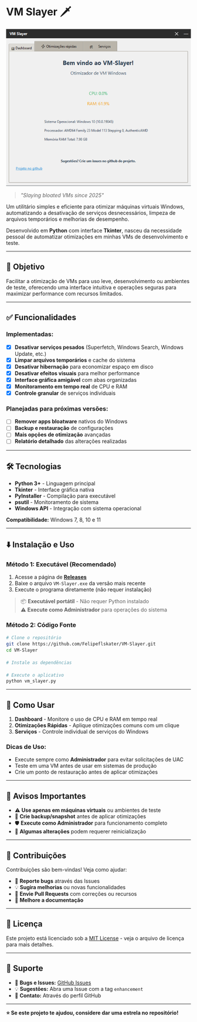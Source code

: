 # VM Slayer 🗡️

![Imagem do Aplicativo](imagens/Tela_Inicial.png)

> *"Slaying bloated VMs since 2025"*

Um utilitário simples e eficiente para otimizar máquinas virtuais Windows, automatizando a desativação de serviços desnecessários, limpeza de arquivos temporários e melhorias de desempenho.

Desenvolvido em **Python** com interface **Tkinter**, nasceu da necessidade pessoal de automatizar otimizações em minhas VMs de desenvolvimento e teste.

---

## 🎯 **Objetivo**

Facilitar a otimização de VMs para uso leve, desenvolvimento ou ambientes de teste, oferecendo uma interface intuitiva e operações seguras para maximizar performance com recursos limitados.

---

## ✅ **Funcionalidades**

### **Implementadas:**
- [x] **Desativar serviços pesados** (Superfetch, Windows Search, Windows Update, etc.)
- [x] **Limpar arquivos temporários** e cache do sistema
- [x] **Desativar hibernação** para economizar espaço em disco
- [x] **Desativar efeitos visuais** para melhor performance
- [x] **Interface gráfica amigável** com abas organizadas
- [x] **Monitoramento em tempo real** de CPU e RAM
- [x] **Controle granular** de serviços individuais

### **Planejadas para próximas versões:**
- [ ] **Remover apps bloatware** nativos do Windows
- [ ] **Backup e restauração** de configurações
- [ ] **Mais opções de otimização** avançadas
- [ ] **Relatório detalhado** das alterações realizadas

---

## 🛠️ **Tecnologias**

- **Python 3+** - Linguagem principal
- **Tkinter** - Interface gráfica nativa
- **PyInstaller** - Compilação para executável
- **psutil** - Monitoramento de sistema
- **Windows API** - Integração com sistema operacional

**Compatibilidade:** Windows 7, 8, 10 e 11

---

## ⬇️ **Instalação e Uso**

### **Método 1: Executável (Recomendado)**
1. Acesse a página de **[Releases](https://github.com/Felipeflskater/VM-Slayer/releases)**
2. Baixe o arquivo `VM-Slayer.exe` da versão mais recente
3. Execute o programa diretamente (não requer instalação)

> 📦 **Executável portátil** - Não requer Python instalado  
> ⚠️ **Execute como Administrador** para operações do sistema

### **Método 2: Código Fonte**
```bash
# Clone o repositório
git clone https://github.com/Felipeflskater/VM-Slayer.git
cd VM-Slayer

# Instale as dependências

# Execute o aplicativo
python vm_slayer.py
```

---

## 🔧 **Como Usar**

1. **Dashboard** - Monitore o uso de CPU e RAM em tempo real
2. **Otimizações Rápidas** - Aplique otimizações comuns com um clique
3. **Serviços** - Controle individual de serviços do Windows

### **Dicas de Uso:**
- Execute sempre como **Administrador** para evitar solicitações de UAC
- Teste em uma VM antes de usar em sistemas de produção
- Crie um ponto de restauração antes de aplicar otimizações

---

## 🚨 **Avisos Importantes**

- ⚠️ **Use apenas em máquinas virtuais** ou ambientes de teste
- 🔄 **Crie backup/snapshot** antes de aplicar otimizações
- 🛡️ **Execute como Administrador** para funcionamento completo
- 📝 **Algumas alterações** podem requerer reinicialização

---

## 🤝 **Contribuições**

Contribuições são bem-vindas! Veja como ajudar:

- 🐛 **Reporte bugs** através das Issues
- 💡 **Sugira melhorias** ou novas funcionalidades
- 🔧 **Envie Pull Requests** com correções ou recursos
- 📖 **Melhore a documentação**

---

## 📄 **Licença**

Este projeto está licenciado sob a [MIT License](LICENSE) - veja o arquivo de licença para mais detalhes.

---

## 💬 **Suporte**

- 🐛 **Bugs e Issues:** [GitHub Issues](https://github.com/Felipeflskater/VM-Slayer/issues)
- 💡 **Sugestões:** Abra uma Issue com a tag `enhancement`
- 📧 **Contato:** Através do perfil GitHub

---

**⭐ Se este projeto te ajudou, considere dar uma estrela no repositório!**
